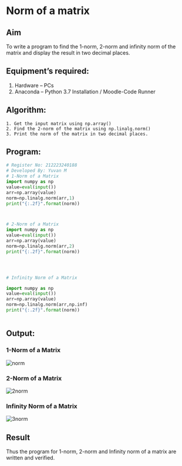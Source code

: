 # Norm of a matrix
## Aim
To write a program to find the 1-norm, 2-norm and infinity norm of the matrix and display the result in two decimal places.
## Equipment’s required:
1.	Hardware – PCs
2.	Anaconda – Python 3.7 Installation / Moodle-Code Runner
## Algorithm:
	1. Get the input matrix using np.array()   
    2. Find the 2-norm of the matrix using np.linalg.norm()
	3. Print the norm of the matrix in two decimal places.
## Program:
```Python
# Register No: 212223240188
# Developed By: Yuvan M
# 1-Norm of a Matrix
import numpy as np
value=eval(input())
arr=np.array(value)
norm=np.linalg.norm(arr,1)
print("{:.2f}".format(norm))



# 2-Norm of a Matrix
import numpy as np
value=eval(input())
arr=np.array(value)
norm=np.linalg.norm(arr,2)
print("{:.2f}".format(norm))




# Infinity Norm of a Matrix

import numpy as np
value=eval(input())
arr=np.array(value)
norm=np.linalg.norm(arr,np.inf)
print("{:.2f}".format(norm))



```
## Output:
### 1-Norm of a Matrix
![norm](https://github.com/Yuvan291205/Norm-of-a-matrix/assets/138849170/5d831148-b3b4-4195-99d1-039dc1424660)


### 2-Norm of a Matrix
![2norm](https://github.com/Yuvan291205/Norm-of-a-matrix/assets/138849170/3eed8bf6-9b45-4e66-9d64-ec3dc4e879d7)


### Infinity Norm of a Matrix
![3norm](https://github.com/Yuvan291205/Norm-of-a-matrix/assets/138849170/61d587c4-1f91-43e4-8579-8816f3a41545)


## Result
Thus the program for 1-norm, 2-norm and Infinity norm of a matrix are written and verified.
